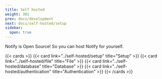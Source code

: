 ```yaml
---
title: Self hosted
weight: 301
prev: docs/development
next: docs/self-hosted/setup
sidebar:
  open: true
---
```


Notify is Open Source! So you can host Notify for yourself. 

{{< cards >}}
{{< card link="../self-hosted/setup" title="Setup" >}}
{{< card link="../self-hosted/file" title="File" >}}
{{< card link="../self-hosted/database" title="Database" >}}
{{< card link="../self-hosted/authentication" title="Authentication" >}}
{{< /cards >}}